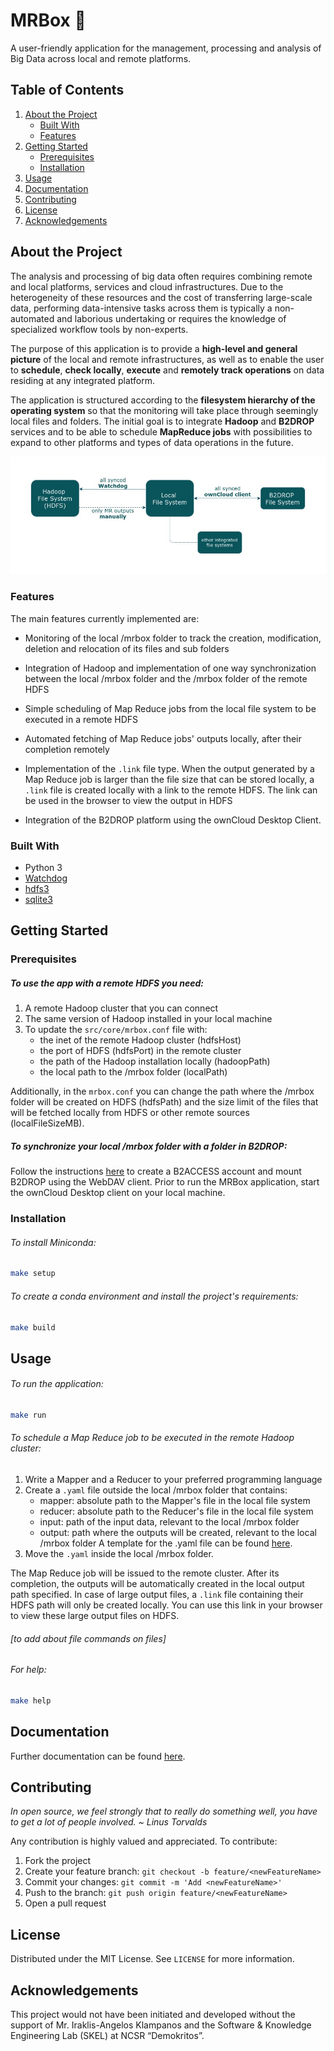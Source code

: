 # MRBox :gift:
A user-friendly application for the management, processing and analysis of Big Data across local and remote platforms.

## Table of Contents
1. [About the Project](https://github.com/AthinaKyriakou/mrbox#about-the-project)
    * [Built With](https://github.com/AthinaKyriakou/mrbox#built-with)
    * [Features](https://github.com/AthinaKyriakou/mrbox#features)
2. [Getting Started](https://github.com/AthinaKyriakou/mrbox#getting-started)
    * [Prerequisites](https://github.com/AthinaKyriakou/mrbox#prerequisites)
    * [Installation](https://github.com/AthinaKyriakou/mrbox#installation)
3. [Usage](https://github.com/AthinaKyriakou/mrbox#usage)
4. [Documentation](https://github.com/AthinaKyriakou/mrbox#documentation)
5. [Contributing](https://github.com/AthinaKyriakou/mrbox#contributing)
6. [License](https://github.com/AthinaKyriakou/mrbox#license)
7. [Acknowledgements](https://github.com/AthinaKyriakou/mrbox#acknowledgements)

## About the Project
The analysis and processing of big data often requires combining remote and local platforms, services and 
cloud infrastructures. Due to the heterogeneity of these resources and the cost of transferring large-scale data, 
performing data-intensive tasks across them is typically a non-automated and laborious undertaking or requires the 
knowledge of specialized workflow tools by non-experts. 

The purpose of this application is to provide a **high-level and general picture** of the local and remote 
infrastructures, as well as to enable the user to **schedule**, **check locally**, **execute** and 
**remotely track operations** on data residing at any integrated platform. 

The application is structured according to the **filesystem hierarchy of the operating system** so that the monitoring 
will take place through seemingly local files and folders. The initial goal is to integrate **Hadoop** and **B2DROP** 
services and to be able to schedule **MapReduce jobs** with possibilities to expand to other platforms and types of 
data operations in the future.

![High Level Design](/images/high_level_design.jpg)

### Features
The main features currently implemented are:

* Monitoring of the local /mrbox folder to track the creation, modification, deletion and relocation of its 
files and sub folders

* Integration of Hadoop and implementation of one way synchronization between the local /mrbox folder and the /mrbox 
folder of the remote HDFS

* Simple scheduling of Map Reduce jobs from the local file system to be executed in a remote HDFS 

* Automated fetching of Map Reduce jobs' outputs locally, after their completion remotely

* Implementation of the ```.link``` file type. When the output generated by a Map Reduce job is larger than the file 
size that can be stored locally, a ```.link``` file is created locally with a link to the remote HDFS. The link can be 
used in the browser to view the output in HDFS

* Integration of the B2DROP platform using the ownCloud Desktop Client.

### Built With
* Python 3
* [Watchdog](https://pypi.org/project/watchdog/) 
* [hdfs3](https://hdfs3.readthedocs.io/en/latest/index.html)
* [sqlite3](https://docs.python.org/3/library/sqlite3.html)


## Getting Started
### Prerequisites
##### To use the app with a remote HDFS you need:
1. A remote Hadoop cluster that you can connect
2. The same version of Hadoop installed in your local machine
3. To update the `src/core/mrbox.conf` file with:
    * the inet of the remote Hadoop cluster (hdfsHost)
    * the port of HDFS (hdfsPort) in the remote cluster
    * the path of the Hadoop installation locally (hadoopPath)
    * the local path to the /mrbox folder (localPath)

Additionally, in the `mrbox.conf` you can change the path where the /mrbox folder will be created on HDFS (hdfsPath) and
the size limit of the files that will be fetched locally from HDFS or other remote sources (localFileSizeMB).

##### To synchronize your local /mrbox folder with a folder in B2DROP: 
Follow the instructions [here](https://eudat.eu/services/userdoc/b2drop) to create a B2ACCESS account and mount B2DROP 
using the WebDAV client. Prior to run the MRBox application, start the ownCloud Desktop client on your local machine.
    
### Installation
###### To install Miniconda:
```bash
make setup 
```

###### To create a conda environment and install the project's requirements:
```bash
make build 
```
	
## Usage
###### To run the application:
```bash
make run 
```

###### To schedule a Map Reduce job to be executed in the remote Hadoop cluster:
1. Write a Mapper and a Reducer to your preferred programming language
2. Create a `.yaml` file outside the local /mrbox folder that contains:
    * mapper: absolute path to the Mapper's file in the local file system
    * reducer: absolute path to the Reducer's file in the local file system
    * input: path of the input data, relevant to the local /mrbox folder
    * output: path where the outputs will be created, relevant to the local /mrbox folder
    A template for the .yaml file can be found [here](/template.yaml).
3. Move the `.yaml` inside the local /mrbox folder. 

The Map Reduce job will be issued to the remote cluster. After its completion, the outputs will be automatically created
in the local output path specified. In case of large output files, a `.link` file containing their HDFS path will only 
be created locally. You can use this link in your browser to view these large output files on HDFS.

###### [_to add about file commands on files_]

###### For help:
```bash
make help 
```

## Documentation
Further documentation can be found [here](add_link).

## Contributing
_In open source, we feel strongly that to really do something well, you have to get a lot of people involved. 
~ Linus Torvalds_

Any contribution is highly valued and appreciated. To contribute:

1. Fork the project
2. Create your feature branch: ```git checkout -b feature/<newFeatureName>```
3. Commit your changes: ```git commit -m 'Add <newFeatureName>'```
4. Push to the branch: ```git push origin feature/<newFeatureName>```
5. Open a pull request

## License
Distributed under the MIT License. See `LICENSE` for more information.

## Acknowledgements
This project would not have been initiated and developed without the support of Mr. Iraklis-Angelos Klampanos and the 
Software & Knowledge Engineering Lab (SKEL) at NCSR “Demokritos”.







